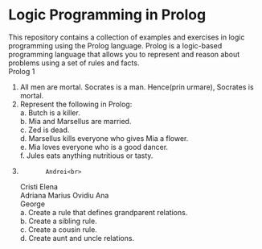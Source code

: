# Logic Programming in Prolog
This repository contains a collection of examples and exercises in logic programming using the Prolog language. Prolog is a logic-based programming language that allows you to represent and reason about problems using a set of rules and facts. <br>
Prolog 1 <br>
1. All men are mortal. Socrates is a man. Hence(prin urmare), Socrates is mortal. <br>
2. Represent the following in Prolog: <br>
  a. Butch is a killer.<br>
  b. Mia and Marsellus are married.<br>
  c. Zed is dead.<br>
  d. Marsellus kills everyone who gives Mia a flower.<br>
  e. Mia loves everyone who is a good dancer.<br>
  f. Jules eats anything nutritious or tasty.<br>
3.            Andrei<br>
      Cristi                  Elena<br>
Adriana Marius Ovidiu          Ana<br>
                                George <br>
  a. Create a rule that defines grandparent relations.<br>
  b. Create a sibling rule.<br>
  c. Create a cousin rule.<br>
  d. Create aunt and uncle relations. <br>
